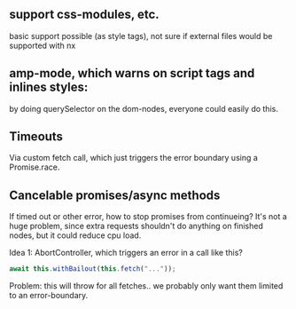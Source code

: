 ## support css-modules, etc.

basic support possible (as style tags), not sure if external files would be supported with nx

## amp-mode, which warns on script tags and inlines styles:

by doing querySelector on the dom-nodes, everyone could easily do this.

## Timeouts

Via custom fetch call, which just triggers the error boundary using a Promise.race.

## Cancelable promises/async methods

If timed out or other error, how to stop promises from continueing?
It's not a huge problem, since extra requests shouldn't do anything on finished nodes, but it could reduce cpu load.

Idea 1: AbortController, which triggers an error in a call like this?

```ts
await this.withBailout(this.fetch("..."));
```

Problem: this will throw for all fetches.. we probably only want them limited to an error-boundary.
